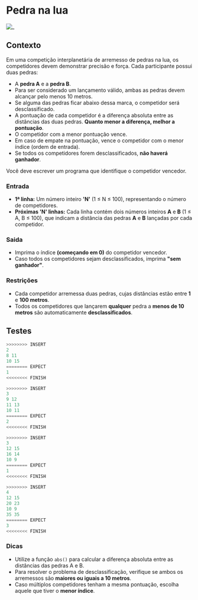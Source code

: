 # Pedra na lua

![_](cover.jpg)

## Contexto

Em uma competição interplanetária de arremesso de pedras na lua, os competidores devem demonstrar precisão e força. Cada participante possui duas pedras:

- A **pedra A** e a **pedra B**.
- Para ser considerado um lançamento válido, ambas as pedras devem alcançar pelo menos 10 metros.
- Se alguma das pedras ficar abaixo dessa marca, o competidor será desclassificado.
- A pontuação de cada competidor é a diferença absoluta entre as distâncias das duas pedras. **Quanto menor a diferença, melhor a pontuação**.
- O competidor com a menor pontuação vence.
- Em caso de empate na pontuação, vence o competidor com o menor índice (ordem de entrada).
- Se todos os competidores forem desclassificados, **não haverá ganhador**.

Você deve escrever um programa que identifique o competidor vencedor.

### Entrada

- **1ª linha:** Um número inteiro **'N'** (1 ≤ N ≤ 100), representando o número de competidores.
- **Próximas 'N' linhas:** Cada linha contém dois números inteiros **A** e **B** (1 ≤ A, B ≤ 100), que indicam a distância das pedras **A** e **B** lançadas por cada competidor.

### Saida

- Imprima o índice **(começando em 0)** do competidor vencedor.
- Caso todos os competidores sejam desclassificados, imprima **"sem ganhador"**.

### Restrições

- Cada competidor arremessa duas pedras, cujas distâncias estão entre **1** e **100 metros**.
- Todos os competidores que lançarem **qualquer** pedra a **menos de 10 metros** são automaticamente **desclassificados**.

## Testes

```py
>>>>>>>> INSERT
2
8 11
10 15
======== EXPECT
1
<<<<<<<< FINISH
```

```py
>>>>>>>> INSERT
3
9 12
11 13
10 11
======== EXPECT
2
<<<<<<<< FINISH
```

```py
>>>>>>>> INSERT
3
12 15
16 14
10 9
======== EXPECT
1
<<<<<<<< FINISH
```

```py
>>>>>>>> INSERT
4
12 15
20 23
10 9
35 35
======== EXPECT
3
<<<<<<<< FINISH
```

### Dicas

- Utilize a função `abs()` para calcular a diferença absoluta entre as distâncias das pedras A e B.
- Para resolver o problema de desclassificação, verifique se ambos os arremessos são **maiores ou iguais a 10 metros**.
- Caso múltiplos competidores tenham a mesma pontuação, escolha aquele que tiver o **menor índice**.
